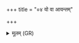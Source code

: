 +++
title = "०४ यो वा आयन्तम्"

+++
<details><summary>मूलम् (GR)</summary>

यो वा आयन्तम् इत्य् ऋतुं वेद । +++(Bhatt. ṛtaṃ, with proposal of this emend.)+++  
आयतीम् एवाप्रियस्य भ्रातृव्यस्य श्रियम् आदत्ते  
भवत्य् आत्मना (…) +++(see 3d)+++  
(…) ॥ +++(see 2c)+++
</details>